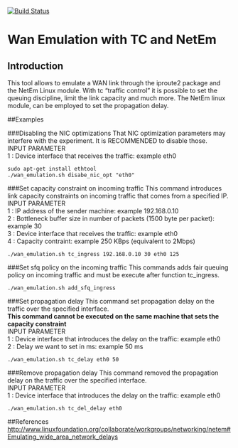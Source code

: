 [![Build Status](https://travis-ci.org/webrtc/apprtc.svg?branch=master)](https://travis-ci.org/webrtc/apprtc)

# Wan Emulation with TC and NetEm

## Introduction

This tool allows to emulate a WAN link through the iproute2 package and the NetEm
Linux module. With tc “traffic control” it is possible to set the queuing discipline,
limit the link capacity and much more. The NetEm linux module,
can be employed to set the propagation delay.

##Examples

###Disabling the NIC optimizations 
That NIC optimization parameters may interfere with the experiment. It is RECOMMENDED to disable those.<br />
INPUT PARAMETER <br />
1 : Device interface that receives the traffic: example eth0

```
sudo apt-get install ethtool
./wan_emulation.sh disabe_nic_opt "eth0"
```

###Set capacity constraint on incoming traffic
This command introduces link capacity constraints on incoming traffic that comes from a specified IP.<br />
INPUT PARAMETER<br />
1 : IP address of the sender machine: example 192.168.0.10<br />
2 : Bottleneck buffer size in number of packets (1500 byte per packet): example 30<br />
3 : Device interface that receives the traffic: example eth0<br />
4 : Capacity contraint: example 250 KBps (equivalent to 2Mbps)<br />

```
./wan_emulation.sh tc_ingress 192.168.0.10 30 eth0 125
```

###Set sfq policy on the incoming traffic
This commands adds fair queuing policy on incoming traffic and must be execute after function tc_ingress.<br />
```
./wan_emulation.sh add_sfq_ingress
```

###Set propagation delay 
This command set propagation delay on the traffic over the specified interface.<br />
**This command cannot be executed on the same machine that sets the capacity constraint**<br />
INPUT PARAMETER<br />
1 : Device interface that introduces the delay on the traffic: example eth0<br />
2 : Delay we want to set in ms: example 50 ms<br />

```
./wan_emulation.sh tc_delay eth0 50
```

###Remove propagation delay 
This command removed the propagation delay on the traffic over the specified interface.<br />
INPUT PARAMETER<br />
1 : Device interface that introduces the delay on the traffic: example eth0<br />

```
./wan_emulation.sh tc_del_delay eth0 
```

##References
http://www.linuxfoundation.org/collaborate/workgroups/networking/netem#Emulating_wide_area_network_delays